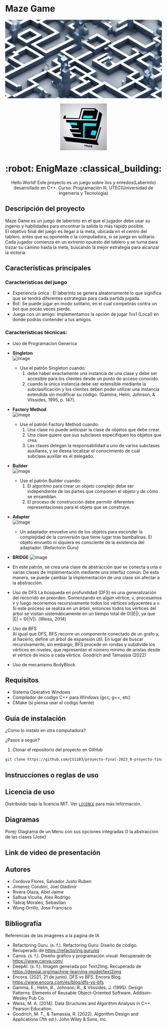 # Maze Game

![Maze Game Logo](https://github.com/CS1103/proyecto-final-2023_0-proyecto-final-2023_0-grupo-3/blob/main/prueba1.png)
<!-- logo y titulo -->
<div align="center">
  <a href="https://github.com/CS1103/proyecto-final-2023_0-proyecto-final-2023_0-grupo-3/blob/main/logomaze.png">
    <img src="logomaze.png" alt="hex board" width="150" height="150">
  </a>
  <h1> 	:robot:  EnigMaze 	:classical_building: </h1>
  
  <p>
   Hello World! Este proyecto es un juego sobre líos y enredos(Laberinto) desarrollado en C++.    
   Curso: Programación III, UTEC(Universidad de Ingenieria y Tecnología)  
   </p>
</div>

## Descripción del proyecto 

Maze Game es un juego de laberinto en el que el jugador debe usar su ingenio y habilidades para encontrar la salida lo más rápido posible.    
El objetivo final del juego es llegar a la meta, ubicada en el centro del tablero, antes que su oponente o la computadora, si se juega en solitario.   
Cada jugador comienza en un extremo opuesto del tablero y se turna para trazar su camino hasta la meta, buscando la mejor estrategia para alcanzar la victoria.   

## Características principales

### Características del juego
  - Experiencia única : El laberinto se genera aleatoriamente lo que significa que se tendrá diferentes estrategias para cada partida jugada.  
  - Bot: Se puede jugar en modo solitario, en el cual competirás contra un bot que pocas veces pierde.   
  - Juega con un amigo: Implementamos la opción de jugar 1vs1 (Local) en donde podrás contender a tus amigos.  

### Características técnicas:
  
  - Uso de Programacion Generica    
  - **Singleton**  
    ![image](https://user-images.githubusercontent.com/123191616/221492288-3bddc7d1-c0e7-4c42-9b8f-070347e4d457.png)
    + Use el patrón Singleton cuando:  
       1) debe haber exactamente una instancia de una clase y debe ser accesible para los clientes desde un punto de acceso conocido.  
       2) cuando la única instancia debe ser extensible mediante la subclasificación y los clientes deben poder utilizar una instancia   
          extendida sin modificar su código.  (Gamma, Helm, Johnson, & Vlissides, 1995, p. 147).  

  - **Factory Method**    
    ![image](https://user-images.githubusercontent.com/123191616/221492858-55cb5885-cad0-4835-ae0a-c9bcf26dd802.png)  
     + Use el patrón Factory Method cuando:  
        1) Una clase no puede anticipar la clase de objetos que debe crear.  
        2) Una clase quiere que sus subclases especifiquen los objetos que crea.  
        3) Las clases delegan la responsabilidad a uno de varios subclases auxiliares, y se desea localizar el conocimiento de cuál   
           subclase auxiliar es el delegado.
 - **Builder**  
    ![image](https://user-images.githubusercontent.com/123191616/221493139-a74d7ae3-b46f-4a08-9cec-ee57eed635e5.png)

    + Use el patrón Builder cuando:
        1) El algoritmo para crear un objeto complejo debe ser independiente de las partes que componen el objeto y de cómo se ensamblan.
        2) El proceso de construcción debe permitir diferentes representaciones para el objeto que se construye.
     
  - **Adapter**  
    ![image](https://user-images.githubusercontent.com/123191616/221492981-4bbf2fd2-802d-41e9-bf74-e5dee87ac523.png)
    
    + Un adaptador envuelve uno de los objetos para esconder la complejidad de la conversión que tiene lugar tras bambalinas. El objeto envuelto ni siquiera es consciente de la existencia del adaptador. (Refactorin Guru)
 
  - **BRIDGE**
  ![image](https://user-images.githubusercontent.com/123191616/222037367-af0f3a2e-3012-4a66-a709-01d851bf637b.png)
  +  En este patrón, se crea una clase de abstracción que se conecta a una o varias clases de implementación mediante una interfaz común. De esta manera, se puede cambiar la implementación de una clase sin afectar a la abstracción.  

   
  - Uso de DFS
      La búsqueda en profundidad (DFS) es una generalización del recorrido en preorden. Comenzando en algún vértice, v, procesamos v y luego recorremos recursivamente todos los vértices adyacentes a v. Si este proceso se realiza en un árbol, entonces todos los vértices del árbol se visitan sistemáticamente en un tiempo total de O(|E|), ya que |E| =  Θ(|V|). (Weiss, 2014)
      
  - Uso de BFS  
    Al igual que DFS, BFS recorre un componente conectado de un grafo y, al hacerlo, define un árbol de expansión útil. En lugar de buscar recursivamente, sin embargo, BFS procede en rondas y subdivide los vértices en niveles, que representan el número mínimo de aristas desde el vértice de inicio a cada vértice. Goodrich and Tamassia (2022) 
  - Uso de mecanismo BodyBlock 
  

## Requisitos
  - Sistema Operativo Windows
  - Compilador de codigo C++ para Windows (gcc, g++, etc)
  - CMake (si piensa usar el codigo fuente)

## Guía de instalación  
¿Como lo instalo en otra computadora?

¿Pasos a seguir?

1. Clonar el repositorio del proyecto en GitHub

```bash
git clone https://github.com/CS1103/proyecto-final-2023_0-proyecto-final-2023_0-grupo-3.git
```

## Instrucciones o reglas de uso  

## Licencia de uso 

Distribuido bajo la licencia MIT. Ver [`LICENCE`](LICENCE) para más información.

## Diagramas  
Porej: Diagrama de un Menu con sus opciones integradas
O la abstraccion de las clases (Jose)


## Link de video de presentación  

## Autores  

- Cordova Flores, Salvador Justo Ruben
- Jimenez Condori, Joel Gladimir
- Rivera Olaza, Abel Jaime
- Salhua Vicuña, Alex Rodrigo
- Tabraj Morales, Sebastian
- Wong Orrillo, Jose Francisco

## Bibliografía  
Referencias de las imagenes a la pagina de IA
- Refactoring Guru. (s. f.). Refactoring Guru: Diseño de código. Recuperado de https://refactoring.guru/es
- Canva. (s. f.). Diseño gráfico y programación visual. Recuperado de https://www.canva.com/
- DeepAI. (s. f.). Imagen generada por Text2Img. Recuperado de https://deepai.org/machine-learning-model/text2img
- Encora. (2021, 21 de junio). DFS vs BFS. Encora Blog. https://www.encora.com/es/blog/dfs-vs-bfs
- Gamma, E., Helm, R., Johnson, R., & Vlissides, J. (1995). Design Patterns: Elements of Reusable Object-Oriented Software. Addison-Wesley Pub Co.
- Weiss, M. A. (2014). Data Structures and Algorithm Analysis in C++. Pearson Education.
- Goodrich, M. T., & Tamassia, R. (2022). Algorithm Design and Applications (7th ed.). John Wiley & Sons, Inc.

